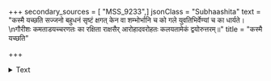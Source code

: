 +++
secondary_sources = [ "MSS_9233",]
jsonClass = "Subhaashita"
text = "कस्मै यच्छति सज्जनो बहुधनं सृष्टं क्षगत् केन वा शम्भोर्भानि च को गले युवतिभिर्वेण्यां च का धार्यते।  \nगौरीशः कमताडयच्चरणतः का रक्षिता राक्षसैर् आरोहादवरोहतः कलयतामेकं द्वयोरुत्तरम्॥"
title = "कस्मै यच्छति"

+++

<details><summary>Text</summary>

कस्मै यच्छति सज्जनो बहुधनं सृष्टं क्षगत् केन वा शम्भोर्भानि च को गले युवतिभिर्वेण्यां च का धार्यते।  
गौरीशः कमताडयच्चरणतः का रक्षिता राक्षसैर् आरोहादवरोहतः कलयतामेकं द्वयोरुत्तरम्॥
</details>
